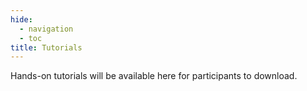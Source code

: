 ```yaml
---
hide:
  - navigation
  - toc
title: Tutorials
---
```


Hands-on tutorials will be available here for participants to download.

